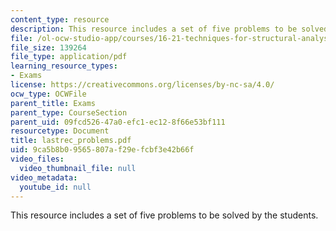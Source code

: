 ```yaml
---
content_type: resource
description: This resource includes a set of five problems to be solved by the students.
file: /ol-ocw-studio-app/courses/16-21-techniques-for-structural-analysis-and-design-spring-2005/9ca5b8b09565807af29efcbf3e42b66f_lastrec_problems.pdf
file_size: 139264
file_type: application/pdf
learning_resource_types:
- Exams
license: https://creativecommons.org/licenses/by-nc-sa/4.0/
ocw_type: OCWFile
parent_title: Exams
parent_type: CourseSection
parent_uid: 09fcd526-47a0-efc1-ec12-8f66e53bf111
resourcetype: Document
title: lastrec_problems.pdf
uid: 9ca5b8b0-9565-807a-f29e-fcbf3e42b66f
video_files:
  video_thumbnail_file: null
video_metadata:
  youtube_id: null
---
```

This resource includes a set of five problems to be solved by the students.
